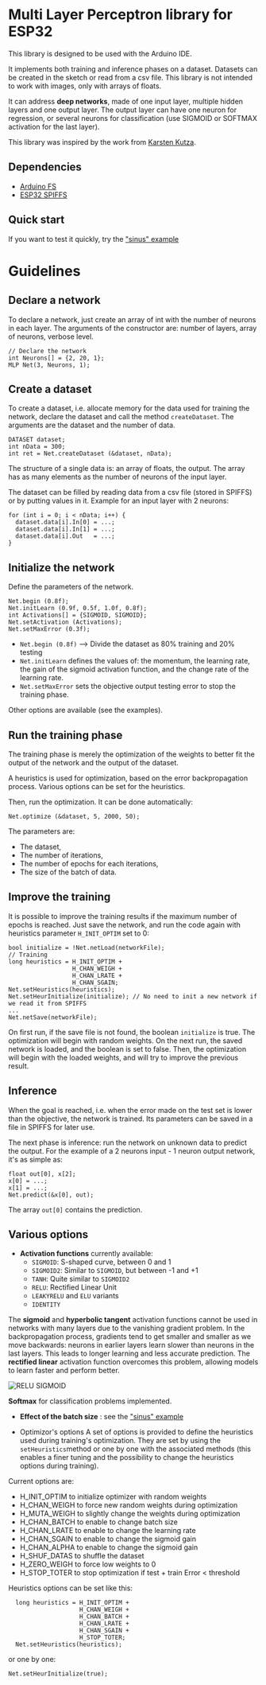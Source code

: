 # Multi Layer Perceptron library for ESP32
This library is designed to be used with the Arduino IDE.

It implements both training and inference phases on a dataset. Datasets can be created in the sketch or read from a csv file. This library is not intended to work with images, only with arrays of floats.

It can address **deep networks**, made of one input layer, multiple hidden layers and one output layer. The output layer can have one neuron for regression, or several neurons for classification (use SIGMOID or SOFTMAX activation for the last layer).

This library was inspired by the work from [Karsten Kutza](https://courses.cs.washington.edu/courses/cse599/01wi/admin/Assignments/bpn.html).

## Dependencies
* [Arduino FS](https://github.com/espressif/arduino-esp32/tree/master/libraries/FS)
* [ESP32 SPIFFS](https://github.com/espressif/arduino-esp32/tree/master/libraries/SPIFFS)

## Quick start
If you want to test it quickly, try the ["sinus" example](https://github.com/lesept777/MLP-for-ESP32/tree/master/examples/MLP_Sinus)

# Guidelines
## Declare a network
To declare a network, just create an array of int with the number of neurons in each layer. The arguments of the constructor are: number of layers, array of neurons, verbose level.
```
// Declare the network
int Neurons[] = {2, 20, 1};
MLP Net(3, Neurons, 1);
```

## Create a dataset
To create a dataset, i.e. allocate memory for the data used for training the network, declare the dataset and call the method `createDataset`. The arguments are the dataset and the number of data.
```
DATASET dataset;
int nData = 300;
int ret = Net.createDataset (&dataset, nData);
```
The structure of a single data is: an array of floats, the output. The array has as many elements as the number of neurons of the input layer.

The dataset can be filled by reading data from a csv file (stored in SPIFFS) or by putting values in it. Example for an input layer with 2 neurons:
```
for (int i = 0; i < nData; i++) {
  dataset.data[i].In[0] = ...;
  dataset.data[i].In[1] = ...;
  dataset.data[i].Out   = ...;
}
```

## Initialize the network
Define the parameters of the network.
```
Net.begin (0.8f);
Net.initLearn (0.9f, 0.5f, 1.0f, 0.8f);
int Activations[] = {SIGMOID, SIGMOID};
Net.setActivation (Activations);
Net.setMaxError (0.3f);                
```
* `Net.begin (0.8f)` --> Divide the dataset as 80% training and 20% testing
* `Net.initLearn` defines the values of: the momentum, the learning rate, the gain of the sigmoid activation function, and the change rate of the learning rate.
* `Net.setMaxError` sets the objective output testing error to stop the training phase.

Other options are available (see the examples).

## Run the training phase
The training phase is merely the optimization of the weights to better fit the output of the network and the output of the dataset.

A heuristics is used for optimization, based on the error backpropagation process. Various options can be set for the heuristics.

Then, run the optimization. It can be done automatically:
```
Net.optimize (&dataset, 5, 2000, 50);
```
The parameters are:
* The dataset,
* The number of iterations,
* The number of epochs for each iterations,
* The size of the batch of data.

## Improve the training
It is possible to improve the training results if the maximum number of epochs is reached. Just save the network, and run the code again with heuristics parameter `H_INIT_OPTIM` set to 0:
```
bool initialize = !Net.netLoad(networkFile);
// Training
long heuristics = H_INIT_OPTIM +
                  H_CHAN_WEIGH +
                  H_CHAN_LRATE +
                  H_CHAN_SGAIN;
Net.setHeuristics(heuristics);
Net.setHeurInitialize(initialize); // No need to init a new network if we read it from SPIFFS
...
Net.netSave(networkFile);
```
On first run, if the save file is not found, the boolean `initialize` is true. The optimization will begin with random weights. On the next run, the saved network is loaded, and the boolean is set to false. Then, the optimization will begin with the loaded weights, and will try to improve the previous result.

## Inference
When the goal is reached, i.e. when the error made on the test set is lower than the objective, the network is trained. Its parameters can be saved in a file in SPIFFS for later use.

The next phase is inference: run the network on unknown data to predict the output. For the example of a 2 neurons input - 1 neuron output network, it's as simple as:
```
float out[0], x[2];
x[0] = ...;
x[1] = ...;
Net.predict(&x[0], out);
```
The array `out[0]` contains the prediction.

## Various options
* **Activation functions** currently available: 
    * `SIGMOID`: S-shaped curve, between 0 and 1
    * `SIGMOID2`: Similar to `SIGMOID`, but between -1 and +1
    * `TANH`: Quite similar to `SIGMOID2`
    * `RELU`: Rectified Linear Unit
	* `LEAKYRELU` and `ELU` variants
    * `IDENTITY`

The **sigmoid** and **hyperbolic tangent** activation functions cannot be used in networks with many layers due to the vanishing gradient problem. In the backpropagation process, gradients tend to get smaller and smaller as we move backwards:  neurons in earlier layers learn slower than neurons in the last layers. This leads to longer learning and less accurate prediction. The **rectified linear** activation function overcomes this problem, allowing models to learn faster and perform better.

![RELU SIGMOID](https://miro.medium.com/max/1452/1*29VH_NiSdoLJ1jUMLrURCA.png "Sigmoid and RELU functions")

**Softmax** for classification problems implemented.

* **Effect of the batch size** : see the ["sinus" example](https://github.com/lesept777/MLP-for-ESP32/tree/master/examples/MLP_Sinus)

* Optimizor's options
A set of options is provided to define the heuristics used during training's optimization. They are set by using the `setHeuristics`method or one by one with the associated methods (this enables a finer tuning and the possibility to change the heuristics options during training).

Current options are:
* H_INIT_OPTIM   to initialize optimizer with random weights
* H_CHAN_WEIGH   to force new random weights during optimization
* H_MUTA_WEIGH   to slightly change the weights during optimization
* H_CHAN_BATCH   to enable to change batch size
* H_CHAN_LRATE   to enable to change the learning rate
* H_CHAN_SGAIN   to enable to change the sigmoid gain
* H_CHAN_ALPHA   to enable to change the sigmoid gain
* H_SHUF_DATAS   to shuffle the dataset
* H_ZERO_WEIGH   to force low weights to 0
* H_STOP_TOTER   to stop optimization if test + train Error < threshold 

Heuristics options can be set like this:
```
  long heuristics = H_INIT_OPTIM +
                    H_CHAN_WEIGH +
                    H_CHAN_BATCH +
                    H_CHAN_LRATE +
                    H_CHAN_SGAIN +
                    H_STOP_TOTER;
  Net.setHeuristics(heuristics);
```
or one by one:
```
Net.setHeurInitialize(true);
```

